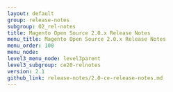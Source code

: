 ```yaml
---
layout: default
group: release-notes
subgroup: 02_rel-notes
title: Magento Open Source 2.0.x Release Notes
menu_title: Magento Open Source 2.0.x Release Notes
menu_order: 100
menu_node: 
level3_menu_node: level3parent
level3_subgroup: ce20-relnotes
version: 2.1
github_link: release-notes/2.0-ce-release-notes.md
---
```


